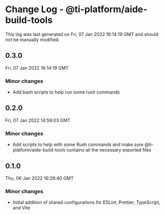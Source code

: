 # Change Log - @ti-platform/aide-build-tools

This log was last generated on Fri, 07 Jan 2022 16:14:19 GMT and should not be manually modified.

## 0.3.0
Fri, 07 Jan 2022 16:14:19 GMT

### Minor changes

- Add bash scripts to help run some rush commands

## 0.2.0
Fri, 07 Jan 2022 14:59:03 GMT

### Minor changes

- Add scripts to help with some Rush commands and make sure @ti-platform/aide-build-tools contains all the necessary exported files

## 0.1.0
Thu, 06 Jan 2022 16:28:40 GMT

### Minor changes

- Initial addition of shared configurations for ESLint, Prettier, TypeScript, and Vite

